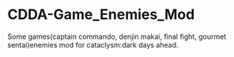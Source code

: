 # CDDA-Game_Enemies_Mod
Some games(captain commando, denjin makai, final fight, gourmet sentai)enemies mod for cataclysm:dark days ahead.
